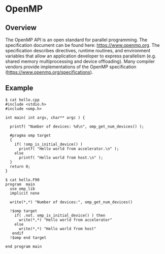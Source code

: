 # OpenMP

## Overview

The OpenMP API is an open standard for parallel programming. The specification document can be found here: https://www.openmp.org. The specification describes directives, runtime routines, and environment variables that allow an application developer to express parallelism (e.g. shared memory multiprocessing and device offloading). Many compiler vendors provide implementations of the OpenMP specification (https://www.openmp.org/specifications).

## Example

```
$ cat hello.cpp
#include <stdio.h>
#include <omp.h>

int main( int argv, char** argc ) {

  printf( "Number of devices: %d\n", omp_get_num_devices() );

  #pragma omp target
  {
    if( !omp_is_initial_device() )
      printf( "Hello world from accelerator.\n" );
    else
      printf( "Hello world from host.\n" );
  }
  return 0;
}

$ cat hello.F90
program  main
  use omp_lib
  implicit none

  write(*,*) "Number of devices:", omp_get_num_devices()

  !$omp target 
    if( .not. omp_is_initial_device() ) then
      write(*,*) "Hello world from accelerator"
    else
      write(*,*) "Hello world from host"
   endif
  !$omp end target

end program main
```
